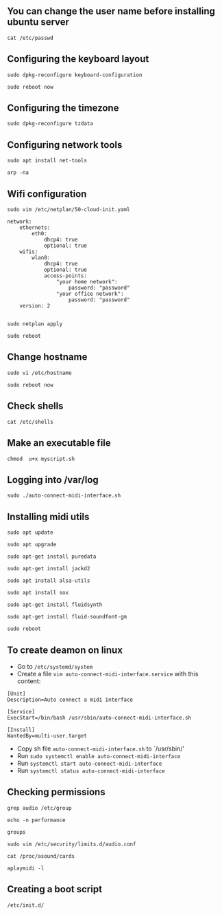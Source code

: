 ## You can change the user name before installing ubuntu server
`cat /etc/passwd`

## Configuring the keyboard layout
`sudo dpkg-reconfigure keyboard-configuration` 

`sudo reboot now`

## Configuring the timezone
`sudo dpkg-reconfigure tzdata` 

## Configuring network tools
`sudo apt install net-tools`

`arp -na`

## Wifi configuration
`sudo vim /etc/netplan/50-cloud-init.yaml`


```
network:
    ethernets:
        eth0:
            dhcp4: true
            optional: true
    wifis:
        wlan0:
            dhcp4: true
            optional: true
            access-points:
                "your home network":
                    password: "password" 
                "your office network":
                    password: "password"
    version: 2
 
```


`sudo netplan apply`

`sudo reboot`

## Change hostname
`sudo vi /etc/hostname` 

`sudo reboot now`

## Check shells
`cat /etc/shells`

## Make an executable file
`chmod  u+x myscript.sh`

## Logging into /var/log
`sudo ./auto-connect-midi-interface.sh`

## Installing midi utils
`sudo apt update`

`sudo apt upgrade` 

`sudo apt-get install puredata`

`sudo apt-get install jackd2`

`sudo apt install alsa-utils`

`sudo apt install sox`

`sudo apt-get install fluidsynth`

`sudo apt-get install fluid-soundfont-gm`

`sudo reboot`

## To create deamon on linux
- Go to `/etc/systemd/system`
- Create a file `vim auto-connect-midi-interface.service` with this content:

```
[Unit]
Description=Auto connect a midi interface

[Service]
ExecStart=/bin/bash /usr/sbin/auto-connect-midi-interface.sh

[Install]
WantedBy=multi-user.target
```

- Copy sh file `auto-connect-midi-interface.sh` to `/usr/sbin/'
- Run `sudo systemctl enable auto-connect-midi-interface`
- Run `systemctl start auto-connect-midi-interface`
- Run `systemctl status auto-connect-midi-interface`

## Checking permissions
`grep audio /etc/group`

`echo -n performance`

`groups`

`sudo vim /etc/security/limits.d/audio.conf`

`cat /proc/asound/cards`

`aplaymidi -l`

## Creating a boot script
`/etc/init.d/`

